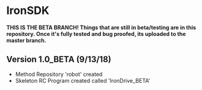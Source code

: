 # IronSDK
**THIS IS THE BETA BRANCH! Things that are still in beta/testing are in this repository. Once it's fully tested and bug proofed, its uploaded to the master branch.**

## Version 1.0_BETA (9/13/18)
- Method Repository 'robot' created
- Skeleton RC Program created called 'IronDrive_BETA'
